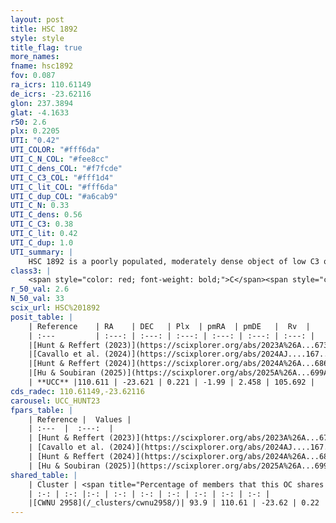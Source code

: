 ```yaml
---
layout: post
title: HSC 1892
style: style
title_flag: true
more_names: 
fname: hsc1892
fov: 0.087
ra_icrs: 110.61149
de_icrs: -23.62116
glon: 237.3894
glat: -4.1633
r50: 2.6
plx: 0.2205
UTI: "0.42"
UTI_COLOR: "#fff6da"
UTI_C_N_COL: "#fee8cc"
UTI_C_dens_COL: "#f7fcde"
UTI_C_C3_COL: "#fff1d4"
UTI_C_lit_COL: "#fff6da"
UTI_C_dup_COL: "#a6cab9"
UTI_C_N: 0.33
UTI_C_dens: 0.56
UTI_C_C3: 0.38
UTI_C_lit: 0.42
UTI_C_dup: 1.0
UTI_summary: |
    HSC 1892 is a poorly populated, moderately dense object of low C3 quality. It was recently reported in the literature. This object shares a large percentage of members with a later reported entry.
class3: |
    <span style="color: red; font-weight: bold;">C</span><span style="color: #FFC300; font-weight: bold;">B</span>
r_50_val: 2.6
N_50_val: 33
scix_url: HSC%201892
posit_table: |
    | Reference    | RA    | DEC   | Plx  | pmRA  | pmDE   |  Rv  |
    | :---         | :---: | :---: | :---: | :---: | :---: | :---: |
    |[Hunt & Reffert (2023)](https://scixplorer.org/abs/2023A%26A...673A.114H) | 110.633 | -23.627 | 0.219 | -1.986 | 2.458 | 105.663 |
    |[Cavallo et al. (2024)](https://scixplorer.org/abs/2024AJ....167...12C) | 110.624 | -23.627 | 0.222 | -- | -- | -- |
    |[Hunt & Reffert (2024)](https://scixplorer.org/abs/2024A%26A...686A..42H) | 110.633 | -23.627 | 0.219 | -1.986 | 2.458 | 105.663 |
    |[Hu & Soubiran (2025)](https://scixplorer.org/abs/2025A%26A...699A.246H) | 110.624 | -23.627 | -- | -- | -- | -- |
    | **UCC** |110.611 | -23.621 | 0.221 | -1.99 | 2.458 | 105.692 | 
cds_radec: 110.61149,-23.62116
carousel: UCC_HUNT23
fpars_table: |
    | Reference |  Values |
    | :---  |  :---:  |
    | [Hunt & Reffert (2023)](https://scixplorer.org/abs/2023A%26A...673A.114H) | `AV50=2.236, diffAV50=1.84, MOD50=12.985, logAge50=8.669` |
    | [Cavallo et al. (2024)](https://scixplorer.org/abs/2024AJ....167...12C) | `AV50=2.25, dMod50=12.56, logAge50=9.11, [Fe/H]50=0.27` |
    | [Hunt & Reffert (2024)](https://scixplorer.org/abs/2024A%26A...686A..42H) | `MassJ=330.723` |
    | [Hu & Soubiran (2025)](https://scixplorer.org/abs/2025A%26A...699A.246H) | `MA22=-0.26, MA23f=-0.38, MA23g=-0.19, MK24=-0.32, MF24=-0.43` |
shared_table: |
    | Cluster | <span title="Percentage of members that this OC shares with the ones listed">%</span>   | RA   | DEC   | Plx   | pmRA  | pmDE  | Rv | UTI |
    | :-: | :-: |:-: | :-: | :-: | :-: | :-: | :-: | :-: |
    |[CWNU 2958](/_clusters/cwnu2958/)| 93.9 | 110.61 | -23.62 | 0.22 | -1.99 | 2.48 | 105.69 |0.02 |
---
```

